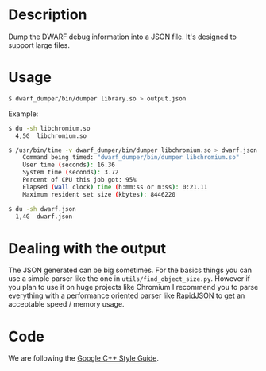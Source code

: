 # Description

Dump the DWARF debug information into a JSON file. It's designed to support 
large files.


# Usage

```sh
$ dwarf_dumper/bin/dumper library.so > output.json
```

Example:

```sh
$ du -sh libchromium.so 
  4,5G	libchromium.so

$ /usr/bin/time -v dwarf_dumper/bin/dumper libchromium.so > dwarf.json 
	Command being timed: "dwarf_dumper/bin/dumper libchromium.so"
	User time (seconds): 16.36
	System time (seconds): 3.72
	Percent of CPU this job got: 95%
	Elapsed (wall clock) time (h:mm:ss or m:ss): 0:21.11
	Maximum resident set size (kbytes): 8446220

$ du -sh dwarf.json 
  1,4G	dwarf.json
```

# Dealing with the output

The JSON generated can be big sometimes. For the basics things you can use a 
simple parser like the one in `utils/find_object_size.py`. However if you plan
to use it on huge projects like Chromium I recommend you to parse everything 
with a performance oriented parser like 
[RapidJSON](https://github.com/Tencent/rapidjson) to get an acceptable speed / 
memory usage.


# Code 

We are following the 
[Google C++ Style Guide](https://google.github.io/styleguide/cppguide.html).





